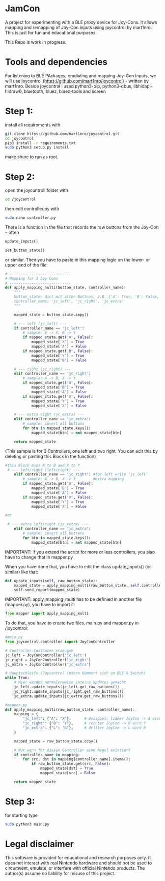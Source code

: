 # JamCon
A project for experimenting with a BLE proxy device for Joy-Cons.
It allows mapping and remapping of Joy-Con inputs using joycontrol
 by mart1nro.
This is just for fun and educational purposes.

This Repo is work in progress. 

# Tools and dependencies
For listening to BLE PAckages, emulating and mapping Joy-Con Inputs, we will use joycontrol (https://github.com/mart1nro/joycontrol) - written by mart1nro. Beside joycontrol i used 
python3-pip, python3-dbus, libhidapi-hidraw0, bluetooth, bluez, bluez-tools  and screen

# Step 1:
install all requirements with 
```bash
git clone https://github.com/mart1nro/joycontrol.git
cd joycontrol
pip3 install -r requirements.txt
sudo python3 setup.py install
```
make shure to run as root.

# Step 2:
open the joycontroll folder with
```bash
cd /joycontrol
```
then edit controller.py with
```bash
sudo nano controller.py
```
There is a function in the file that records the raw buttons from the Joy-Con – often 
```python
update_inputs()

set_button_state()
```
 or similar.
Then you have to paste in this mapping logic on the lower- or upper end of the file: 
```python
# ----------------------------
# Mapping for 3 Joy-Cons
# ----------------------------
def apply_mapping_multi(button_state, controller_name):
    """
    button_state: dict mit allen Buttons, z.B. {'A': True, 'B': False, ...}
    controller_name: 'jc_left', 'jc_right', 'jc_extra'
    """

    mapped_state = button_state.copy()

    # --- left (jc_left) ---
    if controller_name == 'jc_left':
        # sample: A -> X, B -> Y
        if mapped_state.get('A', False):
            mapped_state['X'] = True
            mapped_state['A'] = False
        if mapped_state.get('B', False):
            mapped_state['Y'] = True
            mapped_state['B'] = False

    # --- right (jc_right) ---
    elif controller_name == 'jc_right':
        # sample: A -> B, X -> Y
        if mapped_state.get('A', False):
            mapped_state['B'] = True
            mapped_state['A'] = False
        if mapped_state.get('X', False):
            mapped_state['Y'] = True
            mapped_state['X'] = False

    # --- extra right (jc_extra) ---
    elif controller_name == 'jc_extra':
        # sample: invert all buttons
        for btn in mapped_state.keys():
            mapped_state[btn] = not mapped_state[btn]

    return mapped_state
```
(This sample is for 3 Controllers, one left and two right.
You can edit this by deleting or pasting this Block in the function)
```python
#this Block maps A to B and X to Y
 # --- left/right (left/right) ---
    elif controller_name == 'jc_right': #for left write 'jc_left'
        # sample: A -> B, X -> Y        #extra mapping
        if mapped_state.get('A', False):
            mapped_state['B'] = True
            mapped_state['A'] = False
        if mapped_state.get('X', False):
            mapped_state['Y'] = True
            mapped_state['X'] = False

#or

 # --- extra left/right (jc_extra) ---
    elif controller_name == 'jc_extra':
        # sample: invert all buttons
        for btn in mapped_state.keys():
            mapped_state[btn] = not mapped_state[btn]
```
IMPORTANT: if you extend the script for more or less controllers, you also have to change that in mapper.py

When you have done that, you have to edit the class update_inputs() (or similar) like that: 
```python
def update_inputs(self, raw_button_state):
    mapped_state = apply_mapping_multi(raw_button_state, self.controller_name)
    self.send_report(mapped_state)
```
IMPORTANT:
apply_mapping_multi has to be definied in another file (mapper.py),
you have to import it:
```python
from mapper import apply_mapping_multi
```
To do that, you have to create two files, main.py and mapper.py in /joycontrol:
```python
#main.py
from joycontrol.controller import JoyConController

# Controller-Instanzen erzeugen
jc_left = JoyConController('jc_left')
jc_right = JoyConController('jc_right')
jc_extra = JoyConController('jc_extra')

# Hauptschleife (Joycontrol intern kümmert sich um BLE & Switch)
while True:
    # Hier werden normalerweise interne Updates gemacht
    jc_left.update_inputs(jc_left.get_raw_buttons())
    jc_right.update_inputs(jc_right.get_raw_buttons())
    jc_extra.update_inputs(jc_extra.get_raw_buttons())
```

```python
#mapper.py
def apply_mapping_multi(raw_button_state, controller_name):
    mapping = {
        "jc_left": {"A": "X"},      # Beispiel: linker JoyCon -> A wird X
        "jc_right": {"B": "Y"},     # rechter JoyCon -> B wird Y
        "jc_extra": {"L": "R"},     # dritter JoyCon -> L wird R
    }

    mapped_state = raw_button_state.copy()

    # Nur wenn für diesen Controller eine Regel existiert
    if controller_name in mapping:
        for src, dst in mapping[controller_name].items():
            if raw_button_state.get(src, False):
                mapped_state[dst] = True
                mapped_state[src] = False

    return mapped_state

```
# Step 3: 
for starting type 
```bash
sudo python3 main.py
```
# Legal disclaimer
This software is provided for educational and research purposes only.
It does not interact with real Nintendo hardware and should not be used to circumvent, emulate, or interfere with official Nintendo products.
The author(s) assume no liability for misuse of this project.







 



 
